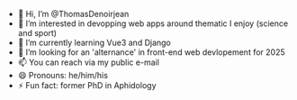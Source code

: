 - 👋 Hi, I’m @ThomasDenoirjean
- 👀 I’m interested in devopping web apps around thematic I enjoy (science and sport)
- 🌱 I’m currently learning Vue3 and Django
- 💞️ I’m looking for an 'alternance' in front-end web devlopement for 2025
- 📫 You can reach via my public e-mail
- 😄 Pronouns: he/him/his
- ⚡ Fun fact: former PhD in Aphidology

<!---
ThomasDenoirjean/ThomasDenoirjean is a ✨ special ✨ repository because its `README.md` (this file) appears on your GitHub profile.
You can click the Preview link to take a look at your changes.
--->
